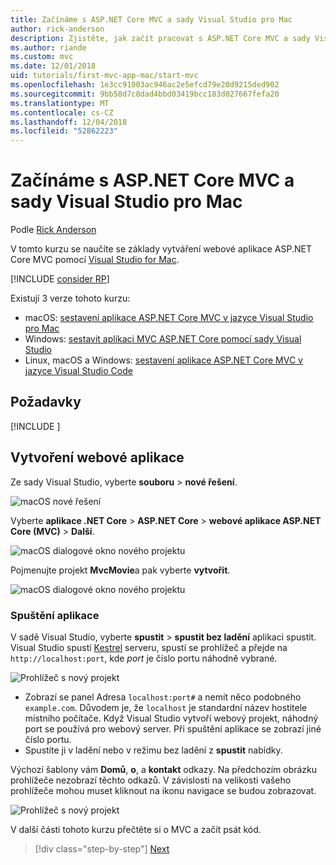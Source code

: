 ```yaml
---
title: Začínáme s ASP.NET Core MVC a sady Visual Studio pro Mac
author: rick-anderson
description: Zjistěte, jak začít pracovat s ASP.NET Core MVC a sady Visual Studio
ms.author: riande
ms.custom: mvc
ms.date: 12/01/2018
uid: tutorials/first-mvc-app-mac/start-mvc
ms.openlocfilehash: 1e3cc91003ac946ac2e5efcd79e20d9215ded902
ms.sourcegitcommit: 9bb58d7c8dad4bbd03419bcc183d027667fefa20
ms.translationtype: MT
ms.contentlocale: cs-CZ
ms.lasthandoff: 12/04/2018
ms.locfileid: "52862223"
---
```

# <a name="get-started-with-aspnet-core-mvc-and-visual-studio-for-mac"></a>Začínáme s ASP.NET Core MVC a sady Visual Studio pro Mac

Podle [Rick Anderson](https://twitter.com/RickAndMSFT)

V tomto kurzu se naučíte se základy vytváření webové aplikace ASP.NET Core MVC pomocí [Visual Studio for Mac](https://www.visualstudio.com/vs/visual-studio-mac/).

[!INCLUDE [consider RP](../../includes/razor.md)]

Existují 3 verze tohoto kurzu:

* macOS: [sestavení aplikace ASP.NET Core MVC v jazyce Visual Studio pro Mac](xref:tutorials/first-mvc-app-mac/start-mvc)
* Windows: [sestavit aplikaci MVC ASP.NET Core pomocí sady Visual Studio](xref:tutorials/first-mvc-app/start-mvc)
* Linux, macOS a Windows: [sestavení aplikace ASP.NET Core MVC v jazyce Visual Studio Code](xref:tutorials/first-mvc-app-xplat/start-mvc)

## <a name="prerequisites"></a>Požadavky

[!INCLUDE [](~/includes/net-core-prereqs-macos.md)]

## <a name="create-a-web-app"></a>Vytvoření webové aplikace

Ze sady Visual Studio, vyberte **souboru** > **nové řešení**.

![macOS nové řešení](../first-web-api-mac/_static/sln.png)

Vyberte **aplikace .NET Core** > **ASP.NET Core** > **webové aplikace ASP.NET Core (MVC)** > **Další**.

![macOS dialogové okno nového projektu](start-mvc/1.png)

Pojmenujte projekt **MvcMovie**a pak vyberte **vytvořit**.

![macOS dialogové okno nového projektu](start-mvc/2.png)

### <a name="launch-the-app"></a>Spuštění aplikace

V sadě Visual Studio, vyberte **spustit** > **spustit bez ladění** aplikaci spustit. Visual Studio spustí [Kestrel](xref:fundamentals/servers/index#kestrel) serveru, spustí se prohlížeč a přejde na `http://localhost:port`, kde *port* je číslo portu náhodně vybrané.

![Prohlížeč s nový projekt](start-mvc/b1.png)

* Zobrazí se panel Adresa `localhost:port#` a nemít něco podobného `example.com`. Důvodem je, že `localhost` je standardní název hostitele místního počítače. Když Visual Studio vytvoří webový projekt, náhodný port se používá pro webový server. Při spuštění aplikace se zobrazí jiné číslo portu.
* Spustíte ji v ladění nebo v režimu bez ladění z **spustit** nabídky.

Výchozí šablony vám **Domů**, **o**, a **kontakt** odkazy. Na předchozím obrázku prohlížeče nezobrazí těchto odkazů. V závislosti na velikosti vašeho prohlížeče mohou muset kliknout na ikonu navigace se budou zobrazovat.

![Prohlížeč s nový projekt](start-mvc/b2.png)

V další části tohoto kurzu přečtěte si o MVC a začít psát kód.

> [!div class="step-by-step"]
> [Next](adding-controller.md)  
